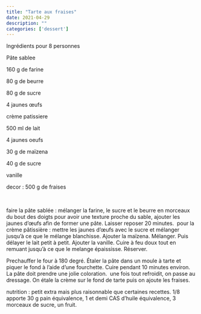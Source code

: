 ```yaml
---
title: "Tarte aux fraises"
date: 2021-04-29
description: ""
categories: ['dessert']
---
```


          


Ingr&eacute;dients pour 8 personnes

P&acirc;te sablee

160 g de farine

80 g de beurre

80 g de sucre

4 jaunes &oelig;ufs&nbsp;

cr&egrave;me patissiere

500 ml de lait&nbsp;

4 jaunes oeufs

30 g de ma&iuml;zena&nbsp;

40 g de sucre

vanille

decor : 500 g de fraises

&nbsp;

faire la p&acirc;te sabl&eacute;e : m&eacute;langer la farine, le sucre et le beurre en morceaux du bout des doigts pour avoir une texture proche du sable, ajouter les jaunes d&rsquo;&oelig;ufs afin de former une p&acirc;te. Laisser reposer 20 minutes.&nbsp;
pour la cr&egrave;me p&acirc;tissi&egrave;re : mettre les jaunes d&rsquo;&oelig;ufs avec le sucre et m&eacute;langer jusqu&rsquo;&agrave; ce que le m&eacute;lange blanchisse. Ajouter la ma&iuml;zena. M&eacute;langer. Puis d&eacute;layer le lait petit &agrave; petit. Ajouter la vanille. Cuire &agrave; feu doux tout en remuant jusqu&rsquo;&agrave; ce que le melange &eacute;paississe. R&eacute;server.

Prechauffer le four &agrave; 180 degr&eacute;. &Eacute;taler la p&acirc;te dans un moule &agrave; tarte et piquer le fond &agrave; l&rsquo;aide d&rsquo;une fourchette. Cuire pendant 10 minutes environ. La p&acirc;te doit prendre une jolie coloration.&nbsp;
une fois tout refroidit, on passe au dressage. On &eacute;tale la cr&egrave;me sur le fond de tarte puis on ajoute les fraises.
&nbsp;

nutrition : petit extra mais plus raisonnable que certaines recettes. 1/8 apporte 30 g pain &eacute;quivalence, 1 et demi CAS d&rsquo;huile &eacute;quivalence, 3 morceaux de sucre, un fruit.


                          
